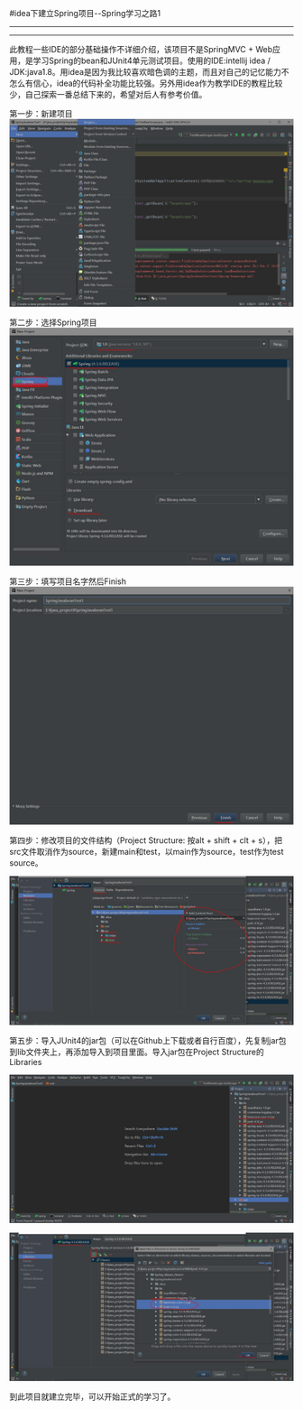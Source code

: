 #idea下建立Spring项目--Spring学习之路1

***
***

此教程一些IDE的部分基础操作不详细介绍，该项目不是SpringMVC + Web应用，是学习Spring的bean和JUnit4单元测试项目。使用的IDE:intellij idea / JDK:java1.8。用idea是因为我比较喜欢暗色调的主题，而且对自己的记忆能力不怎么有信心，idea的代码补全功能比较强。另外用idea作为教学IDE的教程比较少，自己探索一番总结下来的，希望对后人有参考价值。

第一步：新建项目
![1](https://raw.githubusercontent.com/paddy10020/PersonalStudy-Spring/master/images/1.jpg)    

第二步：选择Spring项目
![2](https://raw.githubusercontent.com/paddy10020/PersonalStudy-Spring/master/images/2.jpg)    

第三步：填写项目名字然后Finish
![3](https://raw.githubusercontent.com/paddy10020/PersonalStudy-Spring/master/images/3.jpg)    

第四步：修改项目的文件结构（Project Structure:	按alt + shift + clt + s），把src文件取消作为source，新建main和test，以main作为source，test作为test source。

![4](https://raw.githubusercontent.com/paddy10020/PersonalStudy-Spring/master/images/4.jpg)

第五步：导入JUnit4的jar包（可以在Github上下载或者自行百度），先复制jar包到lib文件夹上，再添加导入到项目里面。导入jar包在Project Structure的Libraries

![5](https://raw.githubusercontent.com/paddy10020/PersonalStudy-Spring/master/images/5.jpg)

![6](https://raw.githubusercontent.com/paddy10020/PersonalStudy-Spring/master/images/6.jpg)

到此项目就建立完毕，可以开始正式的学习了。